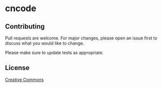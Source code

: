 # cncode
## Contributing
Pull requests are welcome. For major changes, please open an issue first to discuss what you would like to change.

Please make sure to update tests as appropriate.

## License
[Creative Commons](https://creativecommons.org/)
